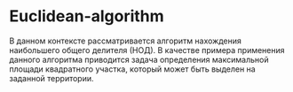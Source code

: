 # Euclidean-algorithm
В данном контексте рассматривается алгоритм нахождения наибольшего общего делителя (НОД). В качестве примера применения данного алгоритма приводится задача определения максимальной площади квадратного участка, который может быть выделен на заданной территории.
